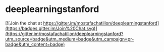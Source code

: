 # deeplearningstanford

[![Join the chat at https://gitter.im/mostafachatillon/deeplearningstanford](https://badges.gitter.im/Join%20Chat.svg)](https://gitter.im/mostafachatillon/deeplearningstanford?utm_source=badge&utm_medium=badge&utm_campaign=pr-badge&utm_content=badge)
